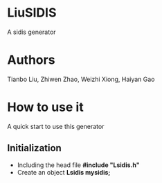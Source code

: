 # LiuSIDIS
A sidis generator

# Authors
Tianbo Liu, Zhiwen Zhao, Weizhi Xiong, Haiyan Gao

# How to use it
A quick start to use this generator
## Initialization
* Including the head file __#include "Lsidis.h"__
* Create an object __Lsidis mysidis;__
